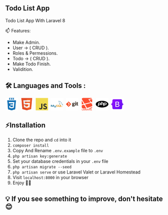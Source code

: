 ## Todo List App
Todo List App With Laravel 8

:mailbox: Features:
- Make Admin.
- User -> ( CRUD ).
- Roles & Permessions.
- Todo -> ( CRUD ).
- Make Todo Finish.
- Validition.

## :hammer_and_wrench: Languages and Tools :
<div>
  <img src="https://github.com/devicons/devicon/blob/master/icons/css3/css3-plain-wordmark.svg"  title="CSS3" alt="CSS" width="40" height="40"/>&nbsp;
  <img src="https://github.com/devicons/devicon/blob/master/icons/html5/html5-original.svg" title="HTML5" alt="HTML" width="40" height="40"/>&nbsp;
  <img src="https://github.com/devicons/devicon/blob/master/icons/javascript/javascript-original.svg" title="JavaScript" alt="JavaScript" width="40"height="40"/>&nbsp;
  <img src="https://github.com/devicons/devicon/blob/master/icons/mysql/mysql-original-wordmark.svg" title="MySQL"  alt="MySQL" width="40" height="40"/>&nbsp;
  <img src="https://github.com/devicons/devicon/blob/master/icons/git/git-original-wordmark.svg" title="Git" alt="Git" width="40" height="40"/>&nbsp
  <img src="https://github.com/devicons/devicon/blob/master/icons/laravel/laravel-plain-wordmark.svg" title="laravel" alt="laravel" width="40" height="40"/>&nbsp
  <img src="https://github.com/devicons/devicon/blob/master/icons/php/php-plain.svg" title="php" alt="php" width="40" height="40"/>&nbsp
  <img src="https://github.com/devicons/devicon/blob/master/icons/bootstrap/bootstrap-original.svg" title="php" alt="php" width="40" height="40"/>&nbsp
</div>

## ⚡Installation

1. Clone the repo and `cd` into it
1. `composer install`
1. Copy And Rename `.env.example` file to `.env`
1. `php artisan key:generate`
1. Set your database credentials in your `.env` file
1. `php artisan migrate --seed`
1. `php artisan serve` or use Laravel Valet or Laravel Homestead
1. Visit `localhost:8000` in your browser
1. Enjoy 🤷‍♂️

## 💡 If you see something to improve, don't hesitate 😊
